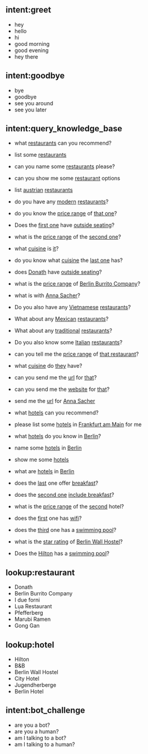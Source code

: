 ## intent:greet
- hey
- hello
- hi
- good morning
- good evening
- hey there

## intent:goodbye
- bye
- goodbye
- see you around
- see you later

## intent:query_knowledge_base
- what [restaurants](object_type:restaurant) can you recommend?
- list some [restaurants](object_type:restaurant)
- can you name some [restaurants](object_type:restaurant) please?
- can you show me some [restaurant](object_type:restaurant) options
- list [austrian](cuisine:traditional) [restaurants](object_type:restaurant)
- do you have any [modern](cuisine) [restaurants](object_type:restaurant)?
- do you know the [price range](attribute:price) of [that one](mention)?
- Does the [first one](mention:1) have [outside seating](attribute:outside-seating)?
- what is the [price range](attribute:price) of the [second one](mention:2)?
- what [cuisine](attribute) is [it](mention)?
- do you know what [cuisine](attribute) the [last one](mention:LAST) has?
- does [Donath](restaurant) have [outside seating](attribute:outside-seating)?
- what is the [price range](attribute:price) of [Berlin Burrito Company](restaurant)?
- what is with [Anna Sacher](restaurant)?
- Do you also have any [Vietnamese](cuisine) [restaurants](object_type:restaurant)?
- What about any [Mexican](cuisine) [restaurants](object_type:restaurant)?
- What about any [traditional](cuisine) [restaurants](object_type:restaurant)?
- Do you also know some [Italian](cuisine) [restaurants](object_type:restaurant)?
- can you tell me the [price range](attribute:price) of [that restaurant](mention)?
- what [cuisine](attribute) do [they](mention) have?
- can you send me the [url](attribute:url) for [that](mention)?
- can you send me the [website](attribute:url) for [that](mention)?
- send me the [url](attribute:url) for [Anna Sacher](restaurant)

- what [hotels](object_type:hotel) can you recommend?
- please list some [hotels](object_type:hotel) in [Frankfurt am Main](city) for me
- what [hotels](object_type:hotel) do you know in [Berlin](city)?
- name some [hotels](object_type:hotel) in [Berlin](city)
- show me some [hotels](object_type:hotel)
- what are [hotels](object_type:hotel) in [Berlin](city)
- does the [last](mention:LAST) one offer [breakfast](attribute:breakfast-included)?
- does the [second one](mention:2) [include breakfast](breakfast-included)?
- what is the [price range](attribute:price-range) of the [second](mention:2) hotel?
- does the [first](mention:1) one has [wifi](attribute:free-wifi)?
- does the [third](mention:3) one has a [swimming pool](attribute:swimming-pool)?
- what is the [star rating](attribute:star-rating) of [Berlin Wall Hostel](hotel)?
- Does the [Hilton](hotel) has a [swimming pool](attribute:swimming-pool)?


## lookup:restaurant
- Donath
- Berlin Burrito Company
- I due forni
- Lụa Restaurant
- Pfefferberg
- Marubi Ramen
- Gong Gan

## lookup:hotel
- Hilton
- B&B
- Berlin Wall Hostel
- City Hotel
- Jugendherberge
- Berlin Hotel

## intent:bot_challenge
- are you a bot?
- are you a human?
- am I talking to a bot?
- am I talking to a human?